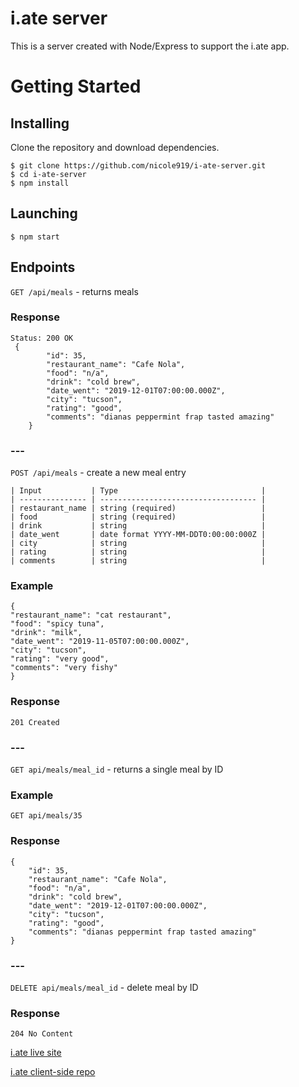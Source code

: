 # i.ate server

This is a server created with Node/Express to support the i.ate app.

# Getting Started

## Installing

Clone the repository and download dependencies.

```
$ git clone https://github.com/nicole919/i-ate-server.git
$ cd i-ate-server
$ npm install
```

## Launching

```
$ npm start
```

## Endpoints

`GET /api/meals` - returns meals

### Response

```
Status: 200 OK
 {
        "id": 35,
        "restaurant_name": "Cafe Nola",
        "food": "n/a",
        "drink": "cold brew",
        "date_went": "2019-12-01T07:00:00.000Z",
        "city": "tucson",
        "rating": "good",
        "comments": "dianas peppermint frap tasted amazing"
    }
```

### ---

`POST /api/meals` - create a new meal entry

```
| Input           | Type                                |
| --------------- | ----------------------------------- |
| restaurant_name | string (required)                   |
| food            | string (required)                   |
| drink           | string                              |
| date_went       | date format YYYY-MM-DDT0:00:00:000Z |
| city            | string                              |
| rating          | string                              |
| comments        | string                              |

```

### Example

```
{
"restaurant_name": "cat restaurant",
"food": "spicy tuna",
"drink": "milk",
"date_went": "2019-11-05T07:00:00.000Z",
"city": "tucson",
"rating": "very good",
"comments": "very fishy"
}
```

### Response

```
201 Created
```

### ---

`GET api/meals/meal_id` - returns a single meal by ID

### Example

```
GET api/meals/35
```

### Response

```
{
    "id": 35,
    "restaurant_name": "Cafe Nola",
    "food": "n/a",
    "drink": "cold brew",
    "date_went": "2019-12-01T07:00:00.000Z",
    "city": "tucson",
    "rating": "good",
    "comments": "dianas peppermint frap tasted amazing"
}
```

### ---

`DELETE api/meals/meal_id` - delete meal by ID

### Response

```
204 No Content
```

[i.ate live site](https://i-ate.now.sh/)

[i.ate client-side repo](https://github.com/nicole919/i-ate)
